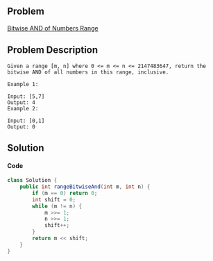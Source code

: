 ## Problem
[  Bitwise AND of Numbers Range](https://leetcode.com/explore/challenge/card/30-day-leetcoding-challenge/531/week-4/3308/)

## Problem Description
```
Given a range [m, n] where 0 <= m <= n <= 2147483647, return the bitwise AND of all numbers in this range, inclusive.

Example 1:

Input: [5,7]
Output: 4
Example 2:

Input: [0,1]
Output: 0
```

## Solution





#### Code

```java
class Solution {
    public int rangeBitwiseAnd(int m, int n) {
        if (m == 0) return 0;
        int shift = 0;
        while (m != n) {
            m >>= 1;
            n >>= 1;
            shift++;
        }
        return m << shift;
    }
}
```
